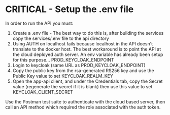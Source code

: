 # CRITICAL - Setup the .env file

In order to run the API you must:

1. Create a .env file - The best way to do this is, after building the services copy the services/.env file to the api directory 
2. Using AUTH on localhost fails because localhost in the API doesn't translate to the docker host. The best workaround is to
   point the API at the cloud deployed auth server. An env variable has already been setup for this purpose... PROD_KEYCLOAK_ENDPOINT
3. Login to keycloak (same URL as PROD_KEYCLOAK_ENDPOINT)
4. Copy the public key from the rsa-generated RS256 key and use the Public Key value to set KEYCLOAK_REALM_KEY
5. Open the app-api client, and under the Credentials tab, copy the Secret value (regenerate the secret if it is blank) then use this value to set KEYCLOAK_CLIENT_SECRET

Use the Postman test suite to authenticate with the cloud based server, then call an API method which required the role associated with the auth token.